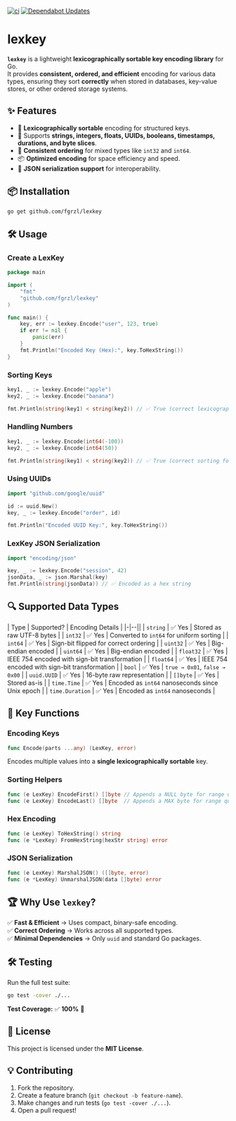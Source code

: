 [![ci](https://github.com/fgrzl/lexkey/actions/workflows/ci.yml/badge.svg)](https://github.com/fgrzl/lexkey/actions/workflows/ci.yml)
[![Dependabot Updates](https://github.com/fgrzl/lexkey/actions/workflows/dependabot/dependabot-updates/badge.svg)](https://github.com/fgrzl/lexkey/actions/workflows/dependabot/dependabot-updates)

# lexkey

**`lexkey`** is a lightweight **lexicographically sortable key encoding library** for Go.  
It provides **consistent, ordered, and efficient** encoding for various data types, ensuring they sort **correctly** when stored in databases, key-value stores, or other ordered storage systems.



## ✨ **Features**
- 🚀 **Lexicographically sortable** encoding for structured keys.
- 🔑 Supports **strings, integers, floats, UUIDs, booleans, timestamps, durations, and byte slices**.
- 🔄 **Consistent ordering** for mixed types like `int32` and `int64`.
- 📦 **Optimized encoding** for space efficiency and speed.
- 📡 **JSON serialization support** for interoperability.



## 📦 **Installation**
```sh
go get github.com/fgrzl/lexkey
```



## 🛠 **Usage**
### **Create a LexKey**
```go
package main

import (
	"fmt"
	"github.com/fgrzl/lexkey"
)

func main() {
	key, err := lexkey.Encode("user", 123, true)
	if err != nil {
		panic(err)
	}
	fmt.Println("Encoded Key (Hex):", key.ToHexString())
}
```

### **Sorting Keys**
```go
key1, _ := lexkey.Encode("apple")
key2, _ := lexkey.Encode("banana")

fmt.Println(string(key1) < string(key2)) // ✅ True (correct lexicographic order)
```

### **Handling Numbers**
```go
key1, _ := lexkey.Encode(int64(-100))
key2, _ := lexkey.Encode(int64(50))

fmt.Println(string(key1) < string(key2)) // ✅ True (correct sorting for signed integers)
```

### **Using UUIDs**
```go
import "github.com/google/uuid"

id := uuid.New()
key, _ := lexkey.Encode("order", id)

fmt.Println("Encoded UUID Key:", key.ToHexString())
```

### **LexKey JSON Serialization**
```go
import "encoding/json"

key, _ := lexkey.Encode("session", 42)
jsonData, _ := json.Marshal(key)
fmt.Println(string(jsonData)) // ✅ Encoded as a hex string
```



## 🔍 **Supported Data Types**
| Type         | Supported? | Encoding Details |
|-|--||
| `string`    | ✅ Yes | Stored as raw UTF-8 bytes |
| `int32`     | ✅ Yes | Converted to `int64` for uniform sorting |
| `int64`     | ✅ Yes | Sign-bit flipped for correct ordering |
| `uint32`    | ✅ Yes | Big-endian encoded |
| `uint64`    | ✅ Yes | Big-endian encoded |
| `float32`   | ✅ Yes | IEEE 754 encoded with sign-bit transformation |
| `float64`   | ✅ Yes | IEEE 754 encoded with sign-bit transformation |
| `bool`      | ✅ Yes | `true → 0x01`, `false → 0x00` |
| `uuid.UUID` | ✅ Yes | 16-byte raw representation |
| `[]byte`    | ✅ Yes | Stored as-is |
| `time.Time` | ✅ Yes | Encoded as `int64` nanoseconds since Unix epoch |
| `time.Duration` | ✅ Yes | Encoded as `int64` nanoseconds |



## 📌 **Key Functions**
### **Encoding Keys**
```go
func Encode(parts ...any) (LexKey, error)
```
Encodes multiple values into a **single lexicographically sortable** key.

### **Sorting Helpers**
```go
func (e LexKey) EncodeFirst() []byte // Appends a NULL byte for range queries
func (e LexKey) EncodeLast() []byte  // Appends a MAX byte for range queries
```

### **Hex Encoding**
```go
func (e LexKey) ToHexString() string
func (e *LexKey) FromHexString(hexStr string) error
```

### **JSON Serialization**
```go
func (e LexKey) MarshalJSON() ([]byte, error)
func (e *LexKey) UnmarshalJSON(data []byte) error
```



## 🏆 **Why Use `lexkey`?**
✅ **Fast & Efficient** → Uses compact, binary-safe encoding.  
✅ **Correct Ordering** → Works across all supported types.  
✅ **Minimal Dependencies** → Only `uuid` and standard Go packages.  



## 🛠 **Testing**
Run the full test suite:
```sh
go test -cover ./...
```
**Test Coverage:** ✅ **100%** 🎯



## 📜 **License**
This project is licensed under the **MIT License**.



## 💡 **Contributing**
1. Fork the repository.
2. Create a feature branch (`git checkout -b feature-name`).
3. Make changes and run tests (`go test -cover ./...`).
4. Open a pull request!

